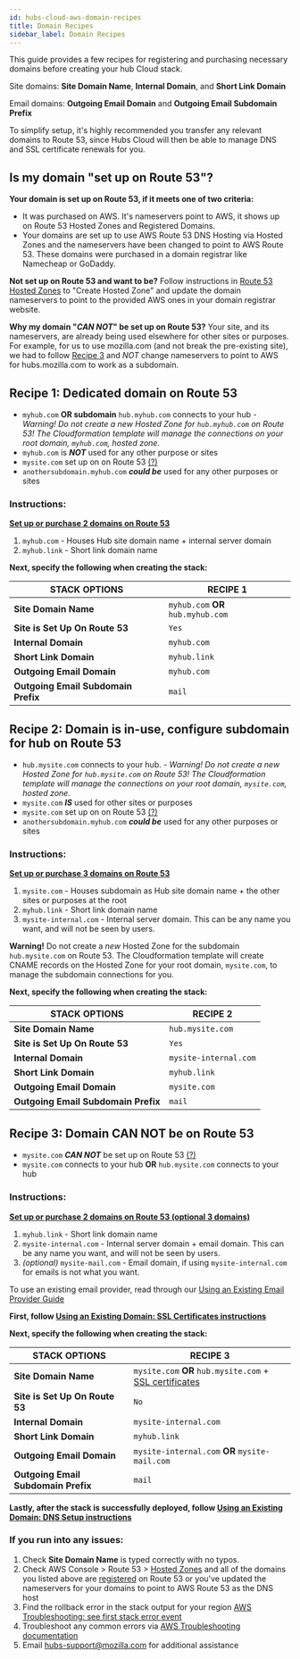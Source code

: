 ```yaml
---
id: hubs-cloud-aws-domain-recipes
title: Domain Recipes
sidebar_label: Domain Recipes
---
```


This guide provides a few recipes for registering and purchasing necessary domains before creating your hub Cloud stack.

Site domains: **Site Domain Name**, **Internal Domain**, and **Short Link Domain**

Email domains: **Outgoing Email Domain** and **Outgoing Email Subdomain Prefix**

To simplify setup, it's highly recommended you transfer any relevant domains to Route 53, since Hubs Cloud will then be able to manage DNS and SSL certificate renewals for you.

## Is my domain "set up on Route 53"?

**Your domain is set up on Route 53, if it meets one of two criteria:**

- It was purchased on AWS. It's nameservers point to AWS, it shows up on Route 53 Hosted Zones and Registered Domains.
- Your domains are set up to use AWS Route 53 DNS Hosting via Hosted Zones and the nameservers have been changed to point to AWS Route 53. These domains were purchased in a domain registrar like Namecheap or GoDaddy.

**Not set up on Route 53 and want to be?** Follow instructions in [Route 53 Hosted Zones](https://console.aws.amazon.com/route53/home#hosted-zones:) to "Create Hosted Zone" and update the domain nameservers to point to the provided AWS ones in your domain registrar website.

**Why my domain "_CAN NOT_" be set up on Route 53?** Your site, and its nameservers, are already being used elsewhere for other sites or purposes. For example, for us to use mozilla.com (and not break the pre-existing site), we had to follow [Recipe 3](./hubs-cloud-aws-domain-recipes.md#recipe-3-domain-can-not-be-on-route-53) and _NOT_ change nameservers to point to AWS for hubs.mozilla.com to work as a subdomain.

## Recipe 1: Dedicated domain on Route 53

- `myhub.com` **OR subdomain** `hub.myhub.com` connects to your hub - _Warning! Do not create a new Hosted Zone for `hub.myhub.com` on Route 53! The Cloudformation template will manage the connections on your root domain, `myhub.com`, hosted zone._
- `myhub.com` is **_NOT_** used for any other purpose or sites
- `mysite.com` set up on on Route 53 [(?)](./hubs-cloud-aws-domain-recipes.md#is-my-domain-set-up-on-route-53)
- `anothersubdomain.myhub.com` **_could be_** used for any other purposes or sites

### Instructions:

**[Set up or purchase 2 domains on Route 53](./hubs-cloud-aws-domain-recipes.md#is-my-domain-set-up-on-route-53)**

1. `myhub.com` - Houses Hub site domain name + internal server domain
2. `myhub.link` - Short link domain name

**Next, specify the following when creating the stack:**

| STACK OPTIONS                       | RECIPE 1                           |
| ----------------------------------- | ---------------------------------- |
| **Site Domain Name**                | `myhub.com` **OR** `hub.myhub.com` |
| **Site is Set Up On Route 53**      | `Yes`                              |
| **Internal Domain**                 | `myhub.com`                        |
| **Short Link Domain**               | `myhub.link`                       |
| **Outgoing Email Domain**           | `myhub.com`                        |
| **Outgoing Email Subdomain Prefix** | `mail`                             |

## Recipe 2: Domain is in-use, configure subdomain for hub on Route 53

- `hub.mysite.com` connects to your hub. - _Warning! Do not create a new Hosted Zone for `hub.mysite.com` on Route 53! The Cloudformation template will manage the connections on your root domain, `mysite.com`, hosted zone._
- `mysite.com` **_IS_** used for other sites or purposes
- `mysite.com` set up on on Route 53 [(?)](./hubs-cloud-aws-domain-recipes.md#is-my-domain-set-up-on-route-53)
- `anothersubdomain.myhub.com` **_could be_** used for any other purposes or sites

### Instructions:

**[Set up or purchase 3 domains on Route 53](./hubs-cloud-aws-domain-recipes.md#is-my-domain-set-up-on-route-53)**

1. `mysite.com` - Houses subdomain as Hub site domain name + the other sites or purposes at the root 
2. `myhub.link` - Short link domain name
3. `mysite-internal.com` - Internal server domain. This can be any name you want, and will not be seen by users.

**Warning!** Do not create a _new_ Hosted Zone for the subdomain `hub.mysite.com` on Route 53. The Cloudformation template will create CNAME records on the Hosted Zone for your root domain, `mysite.com`, to manage the subdomain connections for you.

**Next, specify the following when creating the stack:**

| STACK OPTIONS                       | RECIPE 2              |
| ----------------------------------- | --------------------- |
| **Site Domain Name**                | `hub.mysite.com`      |
| **Site is Set Up On Route 53**      | `Yes`                 |
| **Internal Domain**                 | `mysite-internal.com` |
| **Short Link Domain**               | `myhub.link`          |
| **Outgoing Email Domain**           | `mysite.com`          |
| **Outgoing Email Subdomain Prefix** | `mail`                |

## Recipe 3: Domain CAN NOT be on Route 53

- `mysite.com` **_CAN NOT_** be set up on Route 53 [(?)](./hubs-cloud-aws-domain-recipes.md#is-my-domain-set-up-on-route-53)
- `mysite.com` connects to your hub **OR** `hub.mysite.com` connects to your hub

### Instructions:

**[Set up or purchase 2 domains on Route 53 (optional 3 domains)](./hubs-cloud-aws-domain-recipes.md#is-my-domain-set-up-on-route-53)**

1. `myhub.link` - Short link domain name
2. `mysite-internal.com` - Internal server domain + email domain. This can be any name you want, and will not be seen by users.
3. _(optional)_ `mysite-mail.com` - Email domain, if using `mysite-internal.com` for emails is not what you want.

To use an existing email provider, read through our [Using an Existing Email Provider Guide](./hubs-cloud-aws-existing-email-provider.md)

**First, follow [Using an Existing Domain: SSL Certificates instructions](./hubs-cloud-aws-existing-domain.md)**

**Next, specify the following when creating the stack:**

| STACK OPTIONS                       | RECIPE 3                                                                                       |
| ----------------------------------- | ---------------------------------------------------------------------------------------------- |
| **Site Domain Name**                | `mysite.com` **OR** `hub.mysite.com` + [SSL certificates](./hubs-cloud-aws-existing-domain.md) |
| **Site is Set Up On Route 53**      | `No`                                                                                           |
| **Internal Domain**                 | `mysite-internal.com`                                                                          |
| **Short Link Domain**               | `myhub.link`                                                                                   |
| **Outgoing Email Domain**           | `mysite-internal.com` **OR** `mysite-mail.com`                                                 |
| **Outgoing Email Subdomain Prefix** | `mail`                                                                                         |

**Lastly, after the stack is successfully deployed, follow [Using an Existing Domain: DNS Setup instructions](./hubs-cloud-aws-existing-domain.md)**

### If you run into any issues:

1. Check **Site Domain Name** is typed correctly with no typos.
2. Check AWS Console > Route 53 > [Hosted Zones](https://console.aws.amazon.com/route53/home#hosted-zones:) and all of the domains you listed above are [registered](https://console.aws.amazon.com/route53/home#DomainListing:) on Route 53 or you've updated the nameservers for your domains to point to AWS Route 53 as the DNS host
3. Find the rollback error in the stack output for your region [AWS Troubleshooting: see first stack error event](./hubs-cloud-aws-troubleshooting.md#my-aws-stack-says-rollback-complete-after-deploying-what-went-wrong)
4. Troubleshoot any common errors via [AWS Troubleshooting documentation](./hubs-cloud-aws-troubleshooting.md)
5. Email hubs-support@mozilla.com for additional assistance
